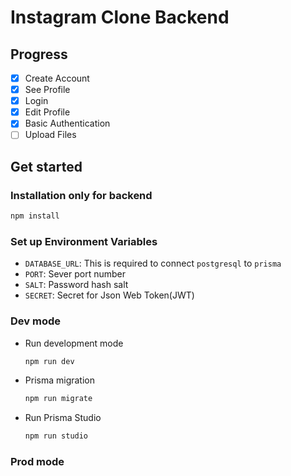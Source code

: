 # Instagram Clone Backend

## Progress

- [X] Create Account
- [X] See Profile
- [X] Login
- [X] Edit Profile
- [X] Basic Authentication
- [ ] Upload Files

## Get started

### Installation only for backend

```bash
npm install
```

### Set up Environment Variables

- `DATABASE_URL`: This is required to connect `postgresql` to `prisma`
- `PORT`: Sever port number
- `SALT`: Password hash salt
- `SECRET`: Secret for Json Web Token(JWT)

### Dev mode

- Run development mode

    ```bash
    npm run dev
    ```

- Prisma migration

    ```bash
    npm run migrate
    ```

- Run Prisma Studio

    ```bash
    npm run studio
    ```

### Prod mode


